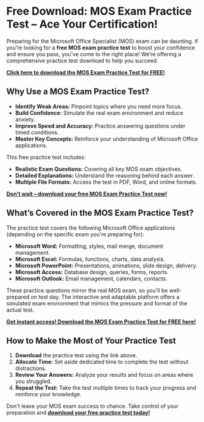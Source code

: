 # Free Download: MOS Exam Practice Test – Ace Your Certification!

Preparing for the Microsoft Office Specialist (MOS) exam can be daunting. If you're looking for a **free MOS exam practice test** to boost your confidence and ensure you pass, you've come to the right place! We’re offering a comprehensive practice test download to help you succeed.

[**Click here to download the MOS Exam Practice Test for FREE!**](https://udemywork.com/mos-exam-practice-test)

## Why Use a MOS Exam Practice Test?

*   **Identify Weak Areas:** Pinpoint topics where you need more focus.
*   **Build Confidence:** Simulate the real exam environment and reduce anxiety.
*   **Improve Speed and Accuracy:** Practice answering questions under timed conditions.
*   **Master Key Concepts:** Reinforce your understanding of Microsoft Office applications.

This free practice test includes:

*   **Realistic Exam Questions:** Covering all key MOS exam objectives.
*   **Detailed Explanations:** Understand the reasoning behind each answer.
*   **Multiple File Formats:** Access the test in PDF, Word, and online formats.

[**Don’t wait – download your free MOS Exam Practice Test now!**](https://udemywork.com/mos-exam-practice-test)

## What’s Covered in the MOS Exam Practice Test?

The practice test covers the following Microsoft Office applications (depending on the specific exam you're preparing for):

*   **Microsoft Word:** Formatting, styles, mail merge, document management.
*   **Microsoft Excel:** Formulas, functions, charts, data analysis.
*   **Microsoft PowerPoint:** Presentations, animations, slide design, delivery.
*   **Microsoft Access:** Database design, queries, forms, reports.
*   **Microsoft Outlook:** Email management, calendars, contacts.

These practice questions mirror the real MOS exam, so you'll be well-prepared on test day. The interactive and adaptable platform offers a simulated exam environment that mimics the pressure and format of the actual test.

[**Get instant access! Download the MOS Exam Practice Test for FREE here!**](https://udemywork.com/mos-exam-practice-test)

## How to Make the Most of Your Practice Test

1.  **Download** the practice test using the link above.
2.  **Allocate Time:** Set aside dedicated time to complete the test without distractions.
3.  **Review Your Answers:** Analyze your results and focus on areas where you struggled.
4.  **Repeat the Test:** Take the test multiple times to track your progress and reinforce your knowledge.

Don't leave your MOS exam success to chance. Take control of your preparation and **[download your free practice test today!](https://udemywork.com/mos-exam-practice-test)**
